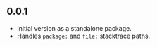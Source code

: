 ## 0.0.1

- Initial version as a standalone package.
- Handles `package:` and `file:` stacktrace paths.